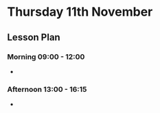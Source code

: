# Thursday 11th November

## Lesson Plan

### Morning 09:00 - 12:00

+ 

### Afternoon 13:00 - 16:15

+ 
